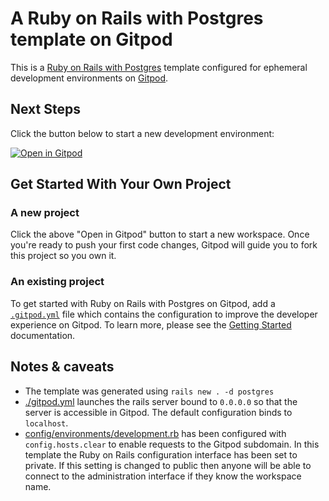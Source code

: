 # A Ruby on Rails with Postgres template on Gitpod

This is a [Ruby on Rails with Postgres](https://rubyonrails.org) template configured for ephemeral development environments on [Gitpod](https://www.gitpod.io/).

## Next Steps

Click the button below to start a new development environment:

[![Open in Gitpod](https://gitpod.io/button/open-in-gitpod.svg)](https://gitpod.io/#https://github.com/isabisi1484/ruby-on-rails-postgres)

## Get Started With Your Own Project

### A new project

Click the above "Open in Gitpod" button to start a new workspace. Once you're ready to push your first code changes, Gitpod will guide you to fork this project so you own it.

### An existing project

To get started with Ruby on Rails with Postgres on Gitpod, add a [`.gitpod.yml`](./.gitpod.yml) file which contains the configuration to improve the developer experience on Gitpod. To learn more, please see the [Getting Started](https://www.gitpod.io/docs/getting-started) documentation.

## Notes & caveats

* The template was generated using `rails new . -d postgres`
* [./gitpod.yml](./.gitpod.yml) launches the rails server bound to `0.0.0.0` so that the server is accessible in Gitpod. The default configuration binds to `localhost`.
* [config/environments/development.rb](./config/environments/development.rb) has been configured with `config.hosts.clear` to enable requests to the Gitpod subdomain. In this template the Ruby on Rails configuration interface has been set to private. If this setting is changed to public then anyone will be able to connect to the administration interface if they know the workspace name.

